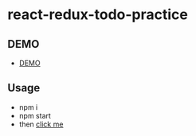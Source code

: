 # react-redux-todo-practice
## DEMO
  * [DEMO](https://deleav.github.io/react-redux-todo-practice/)

## Usage
  * npm i
  * npm start
  * then [click me](http://localhost:8080/)